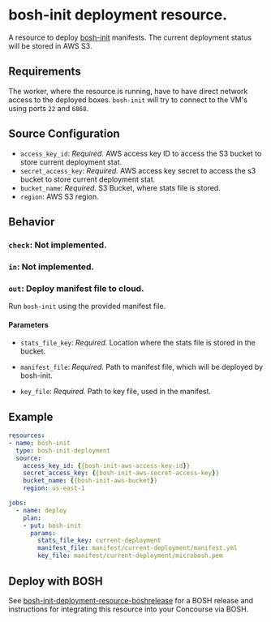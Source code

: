 # bosh-init deployment resource.

A resource to deploy [bosh-init](http://bosh.io) manifests. The current deployment status will be stored in AWS S3.

## Requirements
The worker, where the resource is running, have to have direct network access to the deployed boxes. ```bosh-init``` will try to connect to the VM's using ports ```22``` and ```6868```.

## Source Configuration

* `access_key_id`: *Required.* AWS access key ID to access the S3 bucket to store current deployment stat.
* `secret_access_key`: *Required.* AWS access key secret to access the s3 bucket to store current deployment stat.
* `bucket_name`: *Required.* S3 Bucket, where stats file is stored.
* `region`: AWS S3 region.


## Behavior

### `check`: Not implemented.

### `in`: Not implemented.

### `out`: Deploy manifest file to cloud.

Run ```bosh-init``` using the provided manifest file.

#### Parameters

* `stats_file_key`: *Required.* Location where the stats file is stored in the bucket.

* `manifest_file`: *Required.* Path to manifest file, which will be deployed by bosh-init.

* `key_file`: *Required.* Path to key file, used in the manifest.

## Example

```yaml
resources:
- name: bosh-init
  type: bosh-init-deployment
  source:
    access_key_id: {{bosh-init-aws-access-key-id}}
    secret_access_key: {{bosh-init-aws-secret-access-key}}
    bucket_name: {{bosh-init-aws-bucket}}
    region: us-east-1
```

```yaml
jobs:
  - name: deploy
    plan:
    - put: bosh-init
      params:
        stats_file_key: current-deployment
        manifest_file: manifest/current-deployment/manifest.yml
        key_file: manifest/current-deployment/microbosh.pem
```

## Deploy with BOSH

See [bosh-init-deployment-resource-boshrelease](https://github.com/hybris/bosh-init-deployment-resource-boshrelease) for a BOSH release and instructions for integrating this resource into your Concourse via BOSH.
